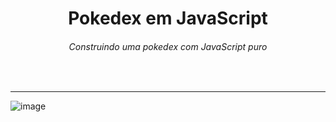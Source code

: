 <h1 align="center">
  Pokedex em JavaScript
</h1>

<h6 align="center">Construindo uma pokedex com JavaScript puro</h6>
</br>

---

![image](https://github.com/Gabriela1DC/Pokedex/assets/69400962/78e454d5-53e4-429f-be3b-34afd30bf6a2)
